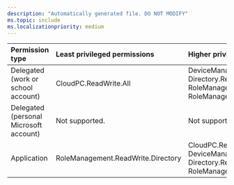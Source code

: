 ```yaml
---
description: "Automatically generated file. DO NOT MODIFY"
ms.topic: include
ms.localizationpriority: medium
---
```


|Permission type|Least privileged permissions|Higher privileged permissions|
|:---|:---|:---|
|Delegated (work or school account)|CloudPC.ReadWrite.All|DeviceManagementRBAC.ReadWrite.All, Directory.ReadWrite.All, RoleManagement.ReadWrite.CloudPC, RoleManagement.ReadWrite.Directory|
|Delegated (personal Microsoft account)|Not supported.|Not supported.|
|Application|RoleManagement.ReadWrite.Directory|CloudPC.ReadWrite.All, DeviceManagementRBAC.ReadWrite.All, Directory.ReadWrite.All, RoleManagement.ReadWrite.CloudPC|

